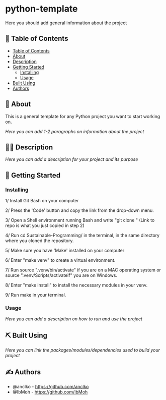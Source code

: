 <h1 align="left">python-template</h1>

<p align="left">
  Here you should add general information about the project
  <br> 
</p>

## 📝 Table of Contents

- [Table of Contents](#-table-of-contents)
- [About ](#-about-)
- [Description ](#-description-)
- [Getting Started ](#-getting-started-)
  - [Installing](#installing)
  - [Usage](#usage)
- [Built Using ](#️-built-using-)
- [Authors ](#️-authors-)

## 🧐 About <a name = "about"></a>

This is a general template for any Python project you want to start working on.

*Here you can add 1-2 paragraphs on information about the project*

## 👨‍💻 Description <a name = "description"></a>

*Here you can add a description for your project and its purpose*

## 🏁 Getting Started <a name = "getting_started"></a>

### Installing

1/ Install Git Bash on your computer

2/ Press the 'Code' button and copy the link from the drop-down menu.

3/ Open a Shell environment running Bash and write "git clone <link-to-repo>" (Link to repo is what you just copied in step 2)
  
4/ Run cd Sustainable-Programming/ in the terminal, in the same directory where you cloned the repository.
  
5/ Make sure you have 'Make' installed on your computer
  
6/ Enter "make venv" to create a virtual environment.
  
7/ Run source ".venv/bin/activate" if you are on a MAC operating system or source ".venv/Scripts/activateif" you are on Windows.
  
8/ Enter "make install" to install the necessary modules in your venv.
  
9/ Run make in your terminal.

### Usage

*Here you can add a description on how to run and use the project*


## ⛏️ Built Using <a name = "built_using"></a>

*Here you can link the packages/modules/dependencies used to build your project*

## ✍️ Authors <a name = "authors"></a>

- @anclko - https://github.com/anclko
- @IbMoh - https://github.com/IbMoh


